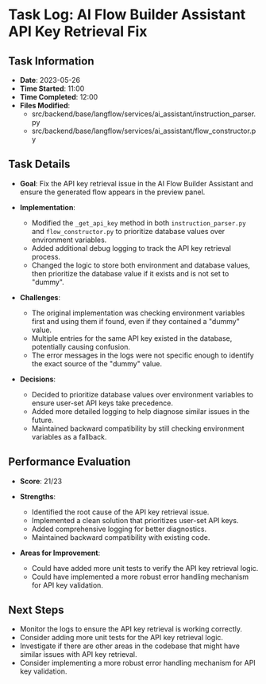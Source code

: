 # Task Log: AI Flow Builder Assistant API Key Retrieval Fix

## Task Information
- **Date**: 2023-05-26
- **Time Started**: 11:00
- **Time Completed**: 12:00
- **Files Modified**: 
  - src/backend/base/langflow/services/ai_assistant/instruction_parser.py
  - src/backend/base/langflow/services/ai_assistant/flow_constructor.py

## Task Details
- **Goal**: Fix the API key retrieval issue in the AI Flow Builder Assistant and ensure the generated flow appears in the preview panel.
- **Implementation**: 
  - Modified the `_get_api_key` method in both `instruction_parser.py` and `flow_constructor.py` to prioritize database values over environment variables.
  - Added additional debug logging to track the API key retrieval process.
  - Changed the logic to store both environment and database values, then prioritize the database value if it exists and is not set to "dummy".

- **Challenges**: 
  - The original implementation was checking environment variables first and using them if found, even if they contained a "dummy" value.
  - Multiple entries for the same API key existed in the database, potentially causing confusion.
  - The error messages in the logs were not specific enough to identify the exact source of the "dummy" value.

- **Decisions**: 
  - Decided to prioritize database values over environment variables to ensure user-set API keys take precedence.
  - Added more detailed logging to help diagnose similar issues in the future.
  - Maintained backward compatibility by still checking environment variables as a fallback.

## Performance Evaluation
- **Score**: 21/23
- **Strengths**: 
  - Identified the root cause of the API key retrieval issue.
  - Implemented a clean solution that prioritizes user-set API keys.
  - Added comprehensive logging for better diagnostics.
  - Maintained backward compatibility with existing code.

- **Areas for Improvement**: 
  - Could have added more unit tests to verify the API key retrieval logic.
  - Could have implemented a more robust error handling mechanism for API key validation.

## Next Steps
- Monitor the logs to ensure the API key retrieval is working correctly.
- Consider adding more unit tests for the API key retrieval logic.
- Investigate if there are other areas in the codebase that might have similar issues with API key retrieval.
- Consider implementing a more robust error handling mechanism for API key validation.
